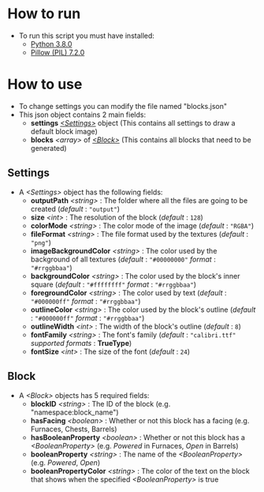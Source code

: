 
# How to run

- To run this script you must have installed:
  - [Python 3.8.0](https://www.python.org/downloads/release/python-380/)
  - [Pillow (PIL) 7.2.0](https://pypi.org/project/Pillow/)

# How to use

- To change settings you can modify the file named "blocks.json"
- This json object contains 2 main fields:
  - **settings** [*\<Settings>*](#settings) object (This contains all settings to draw a default block image)
  - **blocks** *\<array>* of [*\<Block>*](#block) (This contains all blocks that need to be generated)

## Settings

- A *\<Settings>* object has the following fields:
  - **outputPath** *\<string>* : The folder where all the files are going to be created (*default* : `"output"`)
  - **size** *\<int>* : The resolution of the block (*default* : `128`)
  - **colorMode** *\<string>* : The color mode of the image (*default* : `"RGBA"`)
  - **fileFormat** *\<string>* : The file format used by the textures (*default* : `"png"`)
  - **imageBackgroundColor** *\<string>* : The color used by the background of all textures (*default* : `"#00000000"` *format* : `"#rrggbbaa"`)
  - **backgroundColor** *\<string>* : The color used by the block's inner square (*default* : `"#ffffffff"` *format* : `"#rrggbbaa"`)
  - **foregroundColor** *\<string>* : The color used by text (*default* : `"#000000ff"` *format* : `"#rrggbbaa"`)
  - **outlineColor** *\<string>* : The color used by the block's outline (*default* : `"#000000ff"` *format* : `"#rrggbbaa"`)
  - **outlineWidth** *\<int>* : The width of the block's outline (*default* : `8`)
  - **fontFamily** *\<string>* : The font's family (*default* : `"calibri.ttf"` *supported formats* : **TrueType**)
  - **fontSize** *\<int>* : The size of the font (*default* : `24`)

## Block

- A *\<Block>* objects has 5 required fields:
  - **blockID** *\<string>* : The ID of the block (e.g. "namespace:block_name")
  - **hasFacing** *\<boolean>* : Whether or not this block has a facing (e.g. Furnaces, Chests, Barrels)
  - **hasBooleanProperty** *\<boolean>* : Whether or not this block has a *\<BooleanProperty>* (e.g. *Powered* in Furnaces, *Open* in Barrels)
  - **booleanProperty** *\<string>* : The name of the *\<BooleanProperty>* (e.g. *Powered*, *Open*)
  - **booleanPropertyColor** *\<string>* : The color of the text on the block that shows when the specified *\<BooleanProperty>* is true
